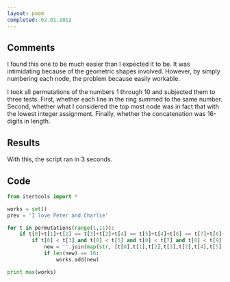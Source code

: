 ```yaml
---
layout: poem
completed: 02.01.2012
---
```


## Comments

I found this one to be much easier than I expected it to be. It was
intimidating because of the geometric shapes involved. However, by simply
numbering each node, the problem because easily workable.

I took all permutations of the numbers 1 through 10 and subjected them to three
tests. First, whether each line in the ring summed to the same number.  Second,
whether what I considered the top most node was in fact that with the lowest
integer assignment. Finally, whether the concatenation was 16-digits in length.

## Results

With this, the script ran in 3 seconds.

## Code

```python
from itertools import *

works = set()
prev = 'I love Peter and Charlie'

for t in permutations(range(1,11)):
	if t[0]+t[1]+t[2] == t[3]+t[2]+t[4] == t[5]+t[4]+t[6] == t[7]+t[6]+t[8] == t[9]+t[8]+t[1]:
		if t[0] < t[3] and t[0] < t[5] and t[0] < t[7] and t[0] < t[9]:
			new = ''.join(map(str, [t[0],t[1],t[2],t[3],t[2],t[4],t[5],t[4],t[6],t[7],t[6],t[8],t[9],t[8],t[1]]))
			if len(new) == 16:
				works.add(new)

print max(works)
```
